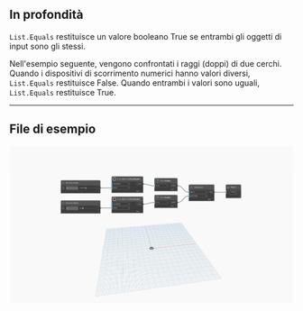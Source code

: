 ## In profondità
`List.Equals` restituisce un valore booleano True se entrambi gli oggetti di input sono gli stessi.

Nell'esempio seguente, vengono confrontati i raggi (doppi) di due cerchi. Quando i dispositivi di scorrimento numerici hanno valori diversi, `List.Equals` restituisce False. Quando entrambi i valori sono uguali, `List.Equals` restituisce True.
___
## File di esempio

![List.Equals](./List.Equals_img.jpg)
